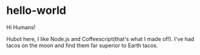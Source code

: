 # hello-world

Hi Humans!

Hubot here, I like Node.js and Coffeescript(that's what I made of!).
I've had tacos on the moon and find them far superior to Earth tacos.
